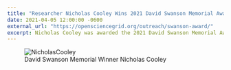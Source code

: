 ```yaml
---
title: "Researcher Nicholas Cooley Wins 2021 David Swanson Memorial Award"
date: 2021-04-05 12:00:00 -0600
external_url: "https://opensciencegrid.org/outreach/swanson-award/"
excerpt: Nicholas Cooley was awarded the 2021 David Swanson Memorial Award at the March OSG All-Hands Meeting. The memorial was established to honor our late colleage David Swanson who contributed to campus research across the country.
---
```

  <figure class="figure">
  <img src="{{site.baseurl}}/assets/images/nickcooley.png" class="figure-img img-fluid rounded" alt="NicholasCooley">
  <figcaption class="figure-caption">David Swanson Memorial Winner Nicholas Cooley</figcaption>
</figure>

